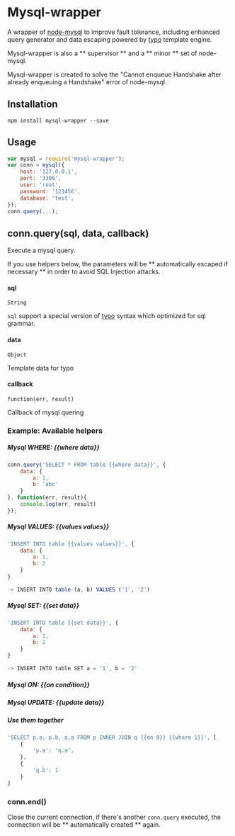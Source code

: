# Mysql-wrapper

A wrapper of [node-mysql](https://github.com/felixge/node-mysql) to improve fault tolerance, including enhanced query generator and data escaping powered by [typo](https://github.com/kaelzhang/typo) template engine.

Mysql-wrapper is also a ** supervisor ** and a ** minor ** set of node-mysql.

Mysql-wrapper is created to solve the "Cannot enqueue Handshake after already enqueuing a Handshake" error of node-mysql.

## Installation

	npm install mysql-wrapper --save
	
## Usage

```js
var mysql = require('mysql-wrapper');
var conn = mysql({
	host: '127.0.0.1',
	port: '3306',
	user: 'root',
	password: '123456',
	database: 'test',
});
conn.query(...);
```
	

## conn.query(sql, data, callback)

Execute a mysql query.

If you use helpers below, the parameters will be ** automatically escaped if necessary ** in order to avoid SQL Injection attacks.

#### sql
`String`

`sql` support a special version of [typo](https://github.com/kaelzhang/typo) syntax which optimized for sql grammar.

#### data
`Object`

Template data for typo

#### callback
`function(err, result)`

Callback of mysql quering

### Example: Available helpers

##### Mysql WHERE: {{where data}}

```js
conn.query('SELECT * FROM table {{where data}}', {
	data: {
		a: 1,
		b: 'abc'
	}
}, function(err, result){
	console.log(err, result)
});
```
	
##### Mysql VALUES: {{values values}}

```js
'INSERT INTO table {{values values}}', {
	data: {
		a: 1,
		b: 2
	}
}

-> INSERT INTO table (a, b) VALUES ('1', '2')
```	
	
##### Mysql SET: {{set data}}

```js
'INSERT INTO table {{set data}}', {
	data: {
		a: 1,
		b: 2
	}
}

-> INSERT INTO table SET a = '1', b = '2'
```
	
##### Mysql ON: {{on condition}}

##### Mysql UPDATE: {{update data}}

##### Use them together

```js
'SELECT p.a, p.b, q.a FROM p INNER JOIN q {{on 0}} {{where 1}}', [
	{
		'p.a': 'q.a',
	}, 
	{
		'q.b': 1
	}
]
```

### conn.end()

Close the current connection, if there's another `conn.query` executed, the connection will be ** automatically created ** again.